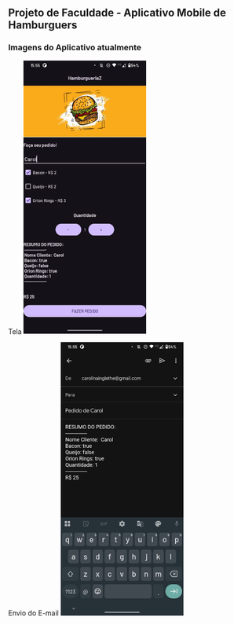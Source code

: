 ## Projeto de Faculdade - Aplicativo Mobile de Hamburguers


### Imagens do Aplicativo atualmente

Tela 
<img src="https://github.com/CarolinaInglethe/HamburgueriaZ/blob/main/app/src/main/res/drawable/telaApp.jpeg" width="250px" alt="Texto Alternativo">

Envio do E-mail
<img src="https://github.com/CarolinaInglethe/HamburgueriaZ/blob/main/app/src/main/res/drawable/telaEmail.jpeg" width="250px" alt="Texto Alternativo">

